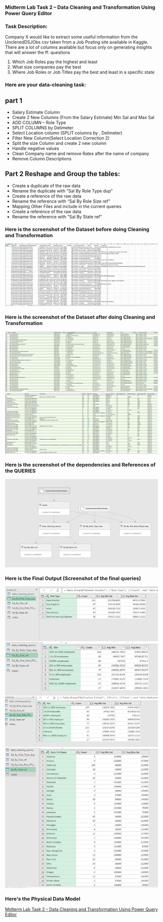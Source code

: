 ### Midterm Lab Task 2 – Data Cleaning and Transformation Using Power Query Editor

### Task Description:
Company X would like to extract some useful information from the UnclenedDSJObs csv taken
from a Job Posting site available in Kaggle. There are a lot of columns available but focus only
on generating insights that will answer the ff: questions
1. Which Job Roles pay the highest and least
2. What size companies pay the best
3. Where Job Roles or Job Titles pay the best and least in a specific state

### Here are your data-cleaning task:
## part 1

- Salary Estimate Column
- Create 2 New Columns (From the Salary Estimate) Min Sal and Max Sal
- ADD COLUMN – Role Type
- SPLIT COLUMNS by Delimeter
- Select Location column (SPLIT columns by , Delimeter)
- Filter New Column(Select Location Correction 2)
- Split the size Column and create 2 new column
- Handle negative values
- Clean Company name and remove Rates after the name of company
- Remove Column Descriptions
  
## Part 2 Reshape and Group the tables:

- Create a duplicate of the raw data
- Rename the duplicate with “Sal By Role Type dup”
- Create a reference of the raw data
- Rename the reference with “Sal By Role Size ref”
- Mapping Other Files and include in the current queries
- Create a reference of the raw data
- Rename the reference with “Sal By State ref”
  

### Here is the screenshot of the Dataset before doing Cleaning and Transformation

![image alt](https://github.com/ReynellMiras24-103/Enterprise-Data-Management/blob/680409885c6b4f015eec4b3f91a926023c224581/Mid%20Term%20Lab%20Task%202/Images/LAB2TASK1RAW.png)

### Here is the screenshot of the Dataset after doing Cleaning and Transformation
![image alt](https://github.com/ReynellMiras24-103/Enterprise-Data-Management/blob/a0786351c4fcde5feecf5f99ca094107483152a7/Mid%20Term%20Lab%20Task%202/Images/LAB2TASK1.png)
![image alt](https://github.com/ReynellMiras24-103/Enterprise-Data-Management/blob/a0786351c4fcde5feecf5f99ca094107483152a7/Mid%20Term%20Lab%20Task%202/Images/LAB2TASK1.2.0.png)

### Here is the screenshot of the dependencies and References of the QUERIES
![image alt](https://github.com/ReynellMiras24-103/Enterprise-Data-Management/blob/a0786351c4fcde5feecf5f99ca094107483152a7/Mid%20Term%20Lab%20Task%202/Images/EDM%20Lab2%20Queries%20Dependencies.png)

### Here is the Final Output (Screenshot of the final queries)
![image alt](https://github.com/ReynellMiras24-103/Enterprise-Data-Management/blob/a0786351c4fcde5feecf5f99ca094107483152a7/Mid%20Term%20Lab%20Task%202/Images/Sal_by_Role_type_dub.png)
![image alt](https://github.com/ReynellMiras24-103/Enterprise-Data-Management/blob/a0786351c4fcde5feecf5f99ca094107483152a7/Mid%20Term%20Lab%20Task%202/Images/Sal_by_Size_Ref.png)
![image alt](https://github.com/ReynellMiras24-103/Enterprise-Data-Management/blob/a0786351c4fcde5feecf5f99ca094107483152a7/Mid%20Term%20Lab%20Task%202/Images/Sal_By_Size_Role_type_dup.png)
![image alt](https://github.com/ReynellMiras24-103/Enterprise-Data-Management/blob/a0786351c4fcde5feecf5f99ca094107483152a7/Mid%20Term%20Lab%20Task%202/Images/Sal_By_Sate_ref.png)

### Here's the Physical Data Model
[Midterm Lab Task 2 – Data Cleaning and Transformation Using Power Query Editor](https://github.com/ReynellMiras24-103/Enterprise-Data-Management/blob/d1fcceef6a0589bf6fd296d86f60788ff9e3d37f/Mid%20Term%20Lab%20Task%202/Data%20Ceaning%20Lab2Task2.xlsx)


